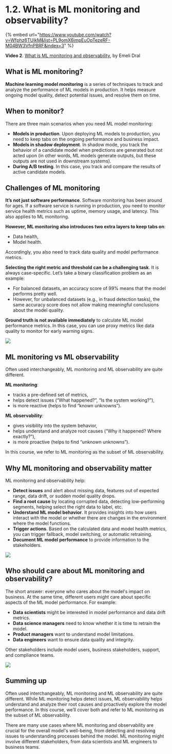 # 1.2. What is ML monitoring and observability?

{% embed url="https://www.youtube.com/watch?v=Wfphz6TUikM&list=PL9omX6impEuOpTezeRF-M04BW3VfnPBRF&index=3" %}

**Video 2**. [What is ML monitoring and observability](https://www.youtube.com/watch?v=Wfphz6TUikM&list=PL9omX6impEuOpTezeRF-M04BW3VfnPBRF&index=3), by Emeli Dral

## What is ML monitoring?

**Machine learning model monitoring** is a series of techniques to track and analyze the performance of ML models in production. It helps measure ongoing model quality, detect potential issues, and resolve them on time.

## When to monitor?

There are three main scenarios when you need ML model monitoring:
* **Models in production**. Upon deploying ML models to production, you need to keep tabs on the ongoing performance and business impact.
* **Models in shadow deployment**. In shadow mode, you track the behavior of a candidate model when predictions are generated but not acted upon (in other words, ML models generate outputs, but these outputs are not used in downstream systems).
* **During A/B testing**. In this case, you track and compare the results of active candidate models.

## Challenges of ML monitoring

**It’s not just software performance**. Software monitoring has been around for ages. If a software service is running in production, you need to monitor service health metrics such as uptime, memory usage, and latency. This also applies to ML monitoring.  

**However, ML monitoring also introduces two extra layers to keep tabs on**:
* Data health,
* Model health.

Accordingly, you also need to track data quality and model performance metrics.

**Selecting the right metric and threshold can be a challenging task**. It is always case-specific. Let’s take a binary classification problem as an example:
* For balanced datasets, an accuracy score of 99% means that the model performs pretty well.
* However, for unbalanced datasets (e.g., in fraud detection tasks), the same accuracy score does not allow making meaningful conclusions about the model quality.

**Ground truth is not available immediately** to calculate ML model performance metrics. In this case, you can use proxy metrics like data quality to monitor for early warning signs. 

![](<../../../images/2023109\_course\_module1\_fin\_images.024-min.png>)

## ML monitoring vs ML observability

Often used interchangeably, ML monitoring and ML observability are quite different.

**ML monitoring**:
* tracks a pre-defined set of metrics,
* helps detect issues (“What happened?”, “Is the system working?”),
* is more reactive (helps to find “known unknowns”).

**ML observability**:
* gives visibility into the system behavior,
* helps understand and analyze root causes (“Why it happened? Where exactly?”),
* is more proactive (helps to find “unknown unknowns”).

In this course, we refer to ML monitoring as the subset of ML observability. 

## Why ML monitoring and observability matter

ML monitoring and observability help:

* **Detect issues** and alert about missing data, features out of expected range, data drift, or sudden model quality drops.
* **Find a root cause** by locating corrupted data, detecting low-performing segments, helping select the right data to label, etc.
* **Understand ML model behavior**. It provides insights into how users interact with the model or whether there are changes in the environment where the model functions.
* **Trigger actions**. Based on the calculated data and model health metrics, you can trigger fallback, model switching, or automatic retraining.
* **Document ML model performance** to provide information to the stakeholders.

![](<../../../images/2023109\_course\_module1\_fin\_images.030-min.png>)

## Who should care about ML monitoring and observability?

The short answer: everyone who cares about the model's impact on business. At the same time, different users might care about specific aspects of the ML model performance. For example:

* **Data scientists** might be interested in model performance and data drift metrics.
* **Data science managers** need to know whether it is time to retrain the model.
* **Product managers** want to understand model limitations.
* **Data engineers** want to ensure data quality and integrity.

Other stakeholders include model users, business stakeholders, support, and compliance teams.

![](<../../../images/2023109\_course\_module1\_fin\_images.031-min.png>)

## Summing up

Often used interchangeably, ML monitoring and ML observability are quite different. While ML monitoring helps detect issues, ML observability helps understand and analyze their root causes and proactively explore the model performance. In this course, we’ll cover both and refer to ML monitoring as the subset of ML observability. 

There are many use cases where ML monitoring and observability are crucial for the overall model's well-being, from detecting and resolving issues to understanding processes behind the model. ML monitoring might involve different stakeholders, from data scientists and ML engineers to business teams.
